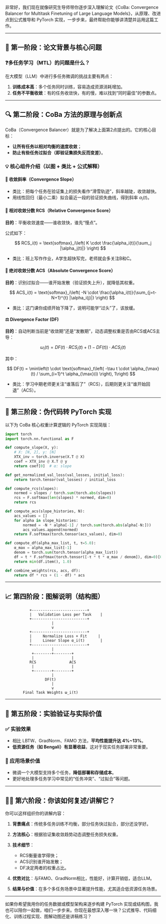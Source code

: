 非常好，我们现在就像研究生导师带你逐步深入理解论文《CoBa: Convergence Balancer for Multitask Finetuning of Large Language Models》，从原理、改进点到公式推导和 PyTorch 实现，一步步来，最终帮助你能够讲清楚并运用这篇工作。

---

## 🧭 第一阶段：论文背景与核心问题

### ❓多任务学习（MTL）的问题是什么？

在大模型（LLM）中进行多任务微调的挑战主要有两点：

1. **训练成本高**：多个任务同时训练，容易造成资源消耗增加。
2. **任务不平衡收敛**：有的任务收敛快，有的慢，难以找到“同时最佳”的参数点。

---

## 🔍 第二阶段：CoBa 方法的原理与创新点

CoBa（Convergence Balancer）就是为了解决上面第2点提出的。它的核心目标：

* **让所有任务以相对均衡的速度收敛**；
* **防止有些任务过拟合（即验证集损失反而变差）**。

### 💡 核心组件介绍（以图 + 类比 + 公式解释）

#### 🎢 收敛斜率（Convergence Slope）

* 类比：把每个任务在验证集上的损失看作“滑雪轨迹”，斜率越陡，收敛越快。
* 用线性回归（最小二乘）拟合最近一段的验证损失曲线，得到斜率 $\alpha_i(t)$。

#### 🔄 相对收敛分数 RCS（Relative Convergence Score）

**目的**：平衡收敛速度——谁收敛快，谁先“慢点”。

公式如下：

$$
RCS_i(t) = \text{softmax}_i\left( K \cdot \frac{\alpha_i(t)}{\sum_j |\alpha_j(t)|} \right)
$$

* 类比：班上写作作业，A学生超快写完，老师就会多关注B和C。

#### 🚨 绝对收敛分数 ACS（Absolute Convergence Score）

**目的**：识别过拟合——谁开始发散（验证损失上升），就降低其权重。

$$
ACS_i(t) = \text{softmax}_i\left( -N \cdot \frac{\alpha_i(t)}{\sum_{j=t-N+1}^{t} |\alpha_i(j)|} \right)
$$

* 类比：这门课你成绩开始下降了，说明可能学“过头”了，该放缓。

#### ⚖️ Divergence Factor (DF)

**目的**：自动判断当前是“收敛期”还是“发散期”，动态调整权重是否由RCS或ACS主导：

$$
\omega_i(t) = DF(t) \cdot RCS_i(t) + (1 - DF(t)) \cdot ACS_i(t)
$$

其中：

$$
DF(t) = \min\left(t \cdot \text{softmax}_t\left( -\tau t \cdot \alpha_{\max}(t) / \sum_{i=1}^t \alpha_{\max}(i) \right), 1\right)
$$

* 类比：学习中期老师更关注“谁落后了”（RCS），后期则更关注“谁开始回退”（ACS）。

---

## 🧪 第三阶段：伪代码转 PyTorch 实现

以下为 CoBa 核心权重计算逻辑的 PyTorch 实现简版：

```python
import torch
import torch.nn.functional as F

def compute_slope(X, y):
    # X: [N, 2], y: [N]
    XTX_inv = torch.inverse(X.T @ X)
    coef = XTX_inv @ X.T @ y
    return coef[0]  # α: slope

def get_normalized_val_loss(val_losses, initial_loss):
    return torch.tensor(val_losses) / initial_loss

def compute_rcs(slopes):
    normed = slopes / torch.sum(torch.abs(slopes))
    rcs = F.softmax(len(slopes) * normed, dim=0)
    return rcs

def compute_acs(slope_histories, N):
    acs_values = []
    for alpha in slope_histories:
        normed = -N * alpha[-1] / torch.sum(torch.abs(alpha[-N:]))
        acs_values.append(normed)
    return F.softmax(torch.tensor(acs_values), dim=0)

def compute_df(alpha_max_list, t, τ=5.0):
    α_max = alpha_max_list[-1]
    denom = torch.sum(torch.tensor(alpha_max_list))
    df = t * F.softmax(torch.tensor([-τ * t * α_max / denom]), dim=0)[0]
    return min(df.item(), 1.0)

def combine_weights(rcs, acs, df):
    return df * rcs + (1 - df) * acs
```

---

## 📈 第四阶段：图解说明（结构图）

```
           +-------------------------+
           |   Validation Loss per Task    |
           +-------------------------+
                     |
                     v
           +-------------------------+
           |     Normalize Loss + Fit     |
           |     Linear Slope α_i(t)       |
           +-------------------------+
                     |
            +--------+--------+
            |                 |
           RCS               ACS
            |                 |
            +--------+--------+
                     |
                  DF(t)
                     |
                     v
        Final Task Weights ω_i(t)
```

---

## 🧪 第五阶段：实验验证与实际价值

### ✅ 实验效果

* 相比 LBTW、GradNorm、FAMO 方法，**平均性能提升达 4%\~13%**。
* **低资源任务（如 Bengali）有显著收益**，这对于现实任务部署非常重要。

### 🎯 应用场景价值

* 微调一个大模型支持多个任务，**降低部署和存储成本**。
* 更好地处理多任务学习中常见的“任务冲突”、“过拟合”等问题。

---

## 🧑‍🏫 第六阶段：你该如何复述/讲解它？

你可以这样组织你的讲解内容：

1. **背景痛点**：传统多任务训练不均衡，部分任务快过拟合，部分还没学好。
2. **方法核心**：根据验证集收敛趋势动态调整任务损失权重。
3. **技术细节**：

   * RCS衡量谁学得快；
   * ACS识别谁开始发散；
   * DF决定两者的权重占比。
4. **优势对比**：与FAMO、GradNorm相比，性能好，计算开销低，适合LLM。
5. **结果与价值**：在多个多任务场景中显著提升性能，尤其适合低资源任务场景。

---

如果你希望我用你的任务数据或模型架构来逐步构建 PyTorch 实现或结构图，我也可以陪你一起做，咱们一步步来。你现在最想深入哪一块？公式推导、代码细化、训练过程实现、图解动图还是讲稿练习？
